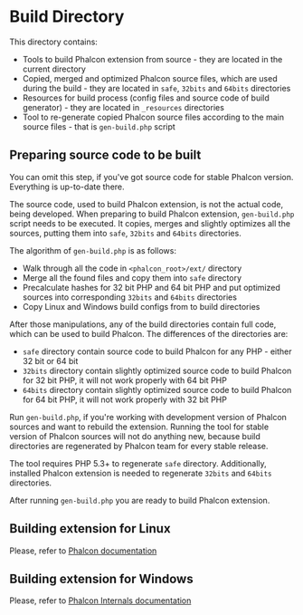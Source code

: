 Build Directory
=================

This directory contains:
- Tools to build Phalcon extension from source - they are located in the current directory
- Copied, merged and optimized Phalcon source files, which are used during the build - they are located in `safe`, `32bits` and `64bits` directories
- Resources for build process (config files and source code of build generator) - they are located in `_resources` directories
- Tool to re-generate copied Phalcon source files according to the main source files - that is `gen-build.php` script


Preparing source code to be built
-----------

You can omit this step, if you've got source code for stable Phalcon version. Everything is up-to-date there.

The source code, used to build Phalcon extension, is not the actual code, being developed. When preparing to build Phalcon extension, `gen-build.php` script needs to be executed. It copies, merges and slightly optimizes all the sources, putting them into `safe`, `32bits` and `64bits` directories.

The algorithm of `gen-build.php` is as follows:
- Walk through all the code in `<phalcon_root>/ext/` directory
- Merge all the found files and copy them into `safe` directory
- Precalculate hashes for 32 bit PHP and 64 bit PHP and put optimized sources into corresponding `32bits` and `64bits` directories
- Copy Linux and Windows build configs from to build directories

After those manipulations, any of the build directories contain full code, which can be used to build Phalcon. The differences of the directories are:
- `safe` directory contain source code to build Phalcon for any PHP - either 32 bit or 64 bit
- `32bits` directory contain slightly optimized source code to build Phalcon for 32 bit PHP, it will not work properly with 64 bit PHP
- `64bits` directory contain slightly optimized source code to build Phalcon for 64 bit PHP, it will not work properly with 32 bit PHP

Run `gen-build.php`, if you're working with development version of Phalcon sources and want to rebuild the extension. Running the tool for stable version of Phalcon sources will not do anything new, because build directories are regenerated by Phalcon team for every stable release.

The tool requires PHP 5.3+ to regenerate `safe` directory. Additionally, installed Phalcon extension is needed to regenerate `32bits` and `64bits` directories.

After running `gen-build.php` you are ready to build Phalcon extension.


Building extension for Linux
-----------

Please, refer to [Phalcon documentation](http://docs.phalconphp.com)



Building extension for Windows
-----------

Please, refer to [Phalcon Internals documentation](http://internals.phalconphp.com)
